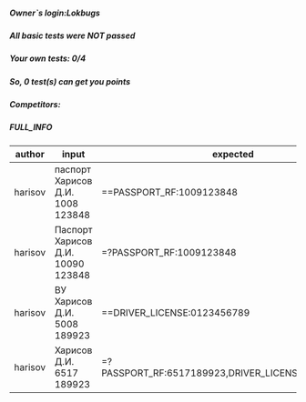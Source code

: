 ##### Owner`s login:Lokbugs
##### All basic tests were NOT passed

##### Your own tests: 0/4
##### So, 0 test(s) can get you points

##### Competitors:

##### FULL_INFO
|author|input|expected|result|
|-----|-----|-----|-----|
|harisov|паспорт Харисов Д.И. 1008 123848|==PASSPORT_RF:1009123848|false|
|harisov|Паспорт Харисов Д.И. 10090 123848|=?PASSPORT_RF:1009123848|false|
|harisov|ВУ Харисов Д.И. 5008 189923|==DRIVER_LICENSE:0123456789|false|
|harisov|Харисов Д.И. 6517 189923|=?PASSPORT_RF:6517189923,DRIVER_LICENSE:6517189923|false|
